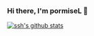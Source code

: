### Hi there, I'm pormiseL 👋

[![ssh's github stats](https://github-readme-stats.vercel.app/api?username=BabyLLL&theme=synthwave)](https://github.com/anuraghazra/github-readme-stats)
